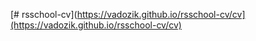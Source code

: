 [# rsschool-cv](https://vadozik.github.io/rsschool-cv/cv](https://vadozik.github.io/rsschool-cv/cv)
